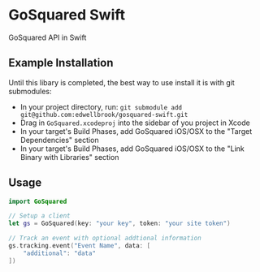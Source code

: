 # GoSquared Swift

GoSquared API in Swift

## Example Installation

Until this libary is completed, the best way to use install it is with git submodules:

 - In your project directory, run: `git submodule add git@github.com:edwellbrook/gosquared-swift.git`
 - Drag in `GoSquared.xcodeproj` into the sidebar of you project in Xcode
 - In your target's Build Phases, add GoSquared iOS/OSX to the "Target Dependencies" section
 - In your target's Build Phases, add GoSquared iOS/OSX to the "Link Binary with Libraries" section

## Usage

```swift
import GoSquared

// Setup a client
let gs = GoSquared(key: "your key", token: "your site token")

// Track an event with optional addtional information
gs.tracking.event("Event Name", data: [
    "additional": "data"
])
```
